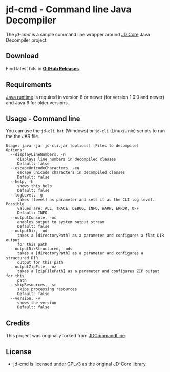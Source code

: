 # jd-cmd - Command line Java Decompiler

The *jd-cmd* is a simple command line wrapper around [JD Core](https://github.com/java-decompiler/jd-core)  Java Decompiler project. 

## Download

Find latest bits in **[GitHub Releases](https://github.com/kwart/jd-cmd/releases/latest)**.

## Requirements

[Java runtime](http://java.com/en/download/) is required in version 8 or newer (for version 1.0.0 and newer) and Java 6 for older versions.

## Usage - Command line

You can use the `jd-cli.bat` (Windows) or `jd-cli` (Linux/Unix) scripts to run the the JAR file.

    Usage: java -jar jd-cli.jar [options] [Files to decompile]
    Options:
      --displayLineNumbers, -n
         displays line numbers in decompiled classes
         Default: false
      --escapeUnicodeCharacters, -eu
         escape unicode characters in decompiled classes
         Default: false
      --help, -h
         shows this help
         Default: false
      --logLevel, -g
         takes [level] as parameter and sets it as the CLI log level. Possible
         values are: ALL, TRACE, DEBUG, INFO, WARN, ERROR, OFF
         Default: INFO
      --outputConsole, -oc
         enables output to system output stream
         Default: false
      --outputDir, -od
         takes a [directoryPath] as a parameter and configures a flat DIR output
         for this path
      --outputDirStructured, -ods
         takes a [directoryPath] as a parameter and configures a structured DIR
         output for this path
      --outputZipFile, -oz
         takes a [zipFilePath] as a parameter and configures ZIP output for this
         path
      --skipResources, -sr
         skips processing resources
         Default: false
      --version, -v
         shows the version
         Default: false


## Credits

This project was originally forked from [JDCommandLine](https://github.com/betterphp/JDCommandLine). 

## License

* jd-cmd is licensed under [GPLv3](http://www.gnu.org/licenses/gpl-3.0.html) as the original JD-Core library.